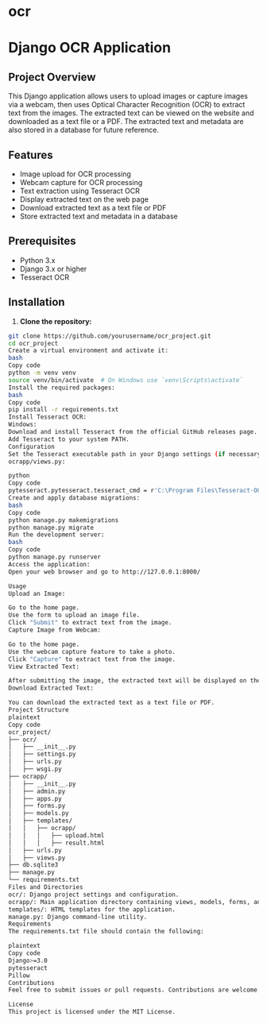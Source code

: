 # ocr
# Django OCR Application

## Project Overview

This Django application allows users to upload images or capture images via a webcam, then uses Optical Character Recognition (OCR) to extract text from the images. The extracted text can be viewed on the website and downloaded as a text file or a PDF. The extracted text and metadata are also stored in a database for future reference.

## Features

- Image upload for OCR processing
- Webcam capture for OCR processing
- Text extraction using Tesseract OCR
- Display extracted text on the web page
- Download extracted text as a text file or PDF
- Store extracted text and metadata in a database

## Prerequisites

- Python 3.x
- Django 3.x or higher
- Tesseract OCR

## Installation

1. **Clone the repository:**

```bash
git clone https://github.com/yourusername/ocr_project.git
cd ocr_project
Create a virtual environment and activate it:
bash
Copy code
python -m venv venv
source venv/bin/activate  # On Windows use `venv\Scripts\activate`
Install the required packages:
bash
Copy code
pip install -r requirements.txt
Install Tesseract OCR:
Windows:
Download and install Tesseract from the official GitHub releases page.
Add Tesseract to your system PATH.
Configuration
Set the Tesseract executable path in your Django settings (if necessary):
ocrapp/views.py:

python
Copy code
pytesseract.pytesseract.tesseract_cmd = r'C:\Program Files\Tesseract-OCR\tesseract.exe'
Create and apply database migrations:
bash
Copy code
python manage.py makemigrations
python manage.py migrate
Run the development server:
bash
Copy code
python manage.py runserver
Access the application:
Open your web browser and go to http://127.0.0.1:8000/

Usage
Upload an Image:

Go to the home page.
Use the form to upload an image file.
Click "Submit" to extract text from the image.
Capture Image from Webcam:

Go to the home page.
Use the webcam capture feature to take a photo.
Click "Capture" to extract text from the image.
View Extracted Text:

After submitting the image, the extracted text will be displayed on the results page.
Download Extracted Text:

You can download the extracted text as a text file or PDF.
Project Structure
plaintext
Copy code
ocr_project/
├── ocr/
│   ├── __init__.py
│   ├── settings.py
│   ├── urls.py
│   ├── wsgi.py
├── ocrapp/
│   ├── __init__.py
│   ├── admin.py
│   ├── apps.py
│   ├── forms.py
│   ├── models.py
│   ├── templates/
│   │   ├── ocrapp/
│   │   │   ├── upload.html
│   │   │   ├── result.html
│   ├── urls.py
│   ├── views.py
├── db.sqlite3
├── manage.py
└── requirements.txt
Files and Directories
ocr/: Django project settings and configuration.
ocrapp/: Main application directory containing views, models, forms, and templates.
templates/: HTML templates for the application.
manage.py: Django command-line utility.
Requirements
The requirements.txt file should contain the following:

plaintext
Copy code
Django>=3.0
pytesseract
Pillow
Contributions
Feel free to submit issues or pull requests. Contributions are welcome!

License
This project is licensed under the MIT License.
